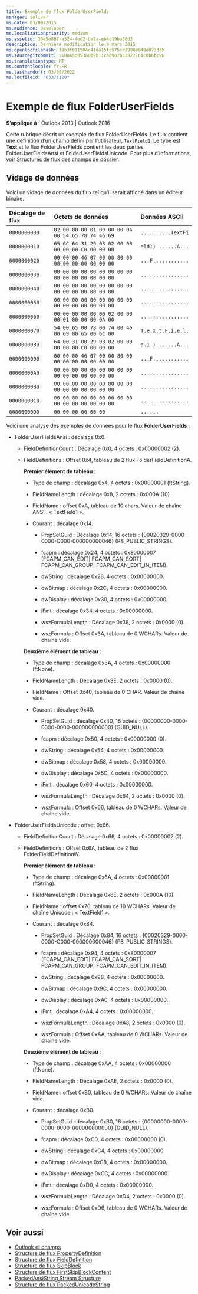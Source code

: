 ```yaml
---
title: Exemple de flux FolderUserFields
manager: soliver
ms.date: 03/09/2015
ms.audience: Developer
ms.localizationpriority: medium
ms.assetid: 30e5e887-a324-4ed2-ba2a-eb4c19ba38d2
description: Dernière modification le 9 mars 2015
ms.openlocfilehash: f8b3f011504c41da15fc575cd2988e949e873335
ms.sourcegitcommit: 518845d053a009b11c8d907a33822161c0b6bc96
ms.translationtype: MT
ms.contentlocale: fr-FR
ms.lasthandoff: 03/08/2022
ms.locfileid: "63371120"
---
```

# <a name="folderuserfields-stream-sample"></a>Exemple de flux FolderUserFields

**S’applique à** : Outlook 2013 | Outlook 2016
  
Cette rubrique décrit un exemple de flux FolderUserFields. Le flux contient une définition d’un champ défini par l’utilisateur, `TextField1`. Le type est **Text** et le flux FolderUserFields contient les deux parties FolderUserFieldsAnsi et FolderUserFieldsUnicode. Pour plus d’informations, [voir Structures de flux des champs de dossier](folder-fields-stream-structures.md).
  
## <a name="data-dump"></a>Vidage de données

Voici un vidage de données du flux tel qu’il serait affiché dans un éditeur binaire.
  
|Décalage de flux|Octets de données|Données ASCII|
|:-----|:-----|:-----|
| `0000000000` <br/> | `02 00 00 00 01 00 00 00 0A 00 54 65 78 74 46 69` <br/> | `..........TextFi` <br/> |
| `0000000010` <br/> | `65 6C 64 31 29 03 02 00 00 00 00 00 C0 00 00 00` <br/> | `eld1).......A...` <br/> |
| `0000000020` <br/> | `00 00 00 46 07 00 00 80 00 00 00 00 00 00 00 00` <br/> | `...F............` <br/> |
| `0000000030` <br/> | `00 00 00 00 00 00 00 00 00 00 00 00 00 00 00 00` <br/> | `................` <br/> |
| `0000000040` <br/> | `00 00 00 00 00 00 00 00 00 00 00 00 00 00 00 00` <br/> | `................` <br/> |
| `0000000050` <br/> | `00 00 00 00 00 00 00 00 00 00 00 00 00 00 00 00` <br/> | `................` <br/> |
| `0000000060` <br/> | `00 00 00 00 00 00 02 00 00 00 01 00 00 00 0A 00` <br/> | `................` <br/> |
| `0000000070` <br/> | `54 00 65 00 78 00 74 00 46 00 69 00 65 00 6C 00` <br/> | `T.e.x.t.F.i.e.l.` <br/> |
| `0000000080` <br/> | `64 00 31 00 29 03 02 00 00 00 00 00 C0 00 00 00` <br/> | `d.1.).......A...` <br/> |
| `0000000090` <br/> | `00 00 00 46 07 00 00 80 00 00 00 00 00 00 00 00` <br/> | `...F............` <br/> |
| `00000000A0` <br/> | `00 00 00 00 00 00 00 00 00 00 00 00 00 00 00 00` <br/> | `................` <br/> |
| `00000000B0` <br/> | `00 00 00 00 00 00 00 00 00 00 00 00 00 00 00 00` <br/> | `................` <br/> |
| `00000000C0` <br/> | `00 00 00 00 00 00 00 00 00 00 00 00 00 00 00 00` <br/> | `................` <br/> |
| `00000000D0` <br/> | `00 00 00 00 00 00` <br/> | `......` <br/> |

Voici une analyse des exemples de données pour le flux **FolderUserFields** :
  
- FolderUserFieldsAnsi : décalage 0x0.

  - FieldDefinitionCount : Décalage 0x0, 4 octets : 0x00000002 (2).

  - FieldDefinitions : Offset 0x4, tableau de 2 flux FolderFieldDefinitionA.

    **Premier élément de tableau** :

    - Type de champ : décalage 0x4, 4 octets : 0x00000001 (ftString).

    - FieldNameLength : décalage 0x8, 2 octets : 0x000A (10)

    - FieldName : offset 0xA, tableau de 10 chars. Valeur de chaîne ANSI : « TextField1 ».

    - Courant : décalage 0x14.

      - PropSetGuid : Décalage 0x14, 16 octets : {00020329-0000-0000-C000-000000000046} (PS_PUBLIC_STRINGS).

      - fcapm : décalage 0x24, 4 octets : 0x80000007 (FCAPM_CAN_EDIT| FCAPM_CAN_SORT| FCAPM_CAN_GROUP| FCAPM_CAN_EDIT_IN_ITEM).

      - dwString : décalage 0x28, 4 octets : 0x00000000.

      - dwBitmap : décalage 0x2C, 4 octets : 0x00000000.

      - dwDisplay : décalage 0x30, 4 octets : 0x00000000.

      - iFmt : décalage 0x34, 4 octets : 0x00000000.

      - wszFormulaLength : Décalage 0x38, 2 octets : 0x0000 (0).

      - wszFormula : Offset 0x3A, tableau de 0 WCHARs. Valeur de chaîne vide.

    **Deuxième élément de tableau** :

    - Type de champ : décalage 0x3A, 4 octets : 0x00000000 (ftNone).

    - FieldNameLength : Décalage 0x3E, 2 octets : 0x0000 (0).

    - FieldName : Offset 0x40, tableau de 0 CHAR. Valeur de chaîne vide.

    - Courant : décalage 0x40.

      - PropSetGuid : décalage 0x40, 16 octets : {00000000-0000-0000-0000-000000000000} (GUID_NULL).

      - fcapm : décalage 0x50, 4 octets : 0x00000000 (0).

      - dwString : décalage 0x54, 4 octets : 0x00000000.

      - dwBitmap : décalage 0x58, 4 octets : 0x00000000.

      - dwDisplay : décalage 0x5C, 4 octets : 0x00000000.

      - iFmt : décalage 0x60, 4 octets : 0x00000000.

      - wszFormulaLength : Décalage 0x64, 2 octets : 0x0000 (0).

      - wszFormula : Offset 0x66, tableau de 0 WCHARs. Valeur de chaîne vide.

- FolderUserFieldsUnicode : offset 0x66.

  - FieldDefinitionCount : Décalage 0x66, 4 octets : 0x00000002 (2).

  - FieldDefinitions : Offset 0x6A, tableau de 2 flux FolderFieldDefinitionW.

    **Premier élément de tableau** :

    - Type de champ : décalage 0x6A, 4 octets : 0x00000001 (ftString).

    - FieldNameLength : Décalage 0x6E, 2 octets : 0x000A (10).

    - FieldName : offset 0x70, tableau de 10 WCHARs. Valeur de chaîne Unicode : « TextField1 ».

    - Courant : décalage 0x84.

      - PropSetGuid : Décalage 0x84, 16 octets : {00020329-0000-0000-C000-000000000046} (PS_PUBLIC_STRINGS).

      - fcapm : décalage 0x94, 4 octets : 0x80000007 (FCAPM_CAN_EDIT| FCAPM_CAN_SORT| FCAPM_CAN_GROUP| FCAPM_CAN_EDIT_IN_ITEM).

      - dwString : décalage 0x98, 4 octets : 0x00000000.

      - dwBitmap : décalage 0x9C, 4 octets : 0x00000000.

      - dwDisplay : décalage 0xA0, 4 octets : 0x00000000.

      - iFmt : décalage 0xA4, 4 octets : 0x00000000.

      - wszFormulaLength : Décalage 0xA8, 2 octets : 0x0000 (0).

      - wszFormula : Offset 0xAA, tableau de 0 WCHARs. Valeur de chaîne vide.

    **Deuxième élément de tableau** :

    - Type de champ : décalage 0xAA, 4 octets : 0x00000000 (ftNone).

    - FieldNameLength : Décalage 0xAE, 2 octets : 0x0000 (0).

    - FieldName : offset 0xB0, tableau de 0 WCHARs. Valeur de chaîne vide.

    - Courant : décalage 0xB0.

      - PropSetGuid : décalage 0xB0, 16 octets : {00000000-0000-0000-0000-000000000000} (GUID_NULL).

      - fcapm : décalage 0xC0, 4 octets : 0x00000000 (0).

      - dwString : décalage 0xC4, 4 octets : 0x00000000.

      - dwBitmap : décalage 0xC8, 4 octets : 0x00000000.

      - dwDisplay : décalage 0xCC, 4 octets : 0x00000000.

      - iFmt : décalage 0xD0, 4 octets : 0x00000000.

      - wszFormulaLength : Décalage 0xD4, 2 octets : 0x0000 (0).

      - wszFormula : Offset 0xD6, tableau de 0 WCHARs. Valeur de chaîne vide.

## <a name="see-also"></a>Voir aussi

- [Outlook et champs](outlook-items-and-fields.md)
- [Structure de flux PropertyDefinition](propertydefinition-stream-structure.md)
- [Structure de flux FieldDefinition](fielddefinition-stream-structure.md)
- [Structure de flux SkipBlock](skipblock-stream-structure.md)
- [Structure de flux FirstSkipBlockContent](firstskipblockcontent-stream-structure.md)
- [PackedAnsiString Stream Structure](packedansistring-stream-structure.md)
- [Structure de flux PackedUnicodeString](packedunicodestring-stream-structure.md)
